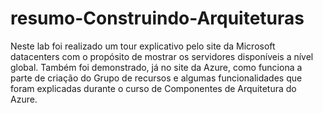 # resumo-Construindo-Arquiteturas

Neste lab foi realizado um tour explicativo pelo site da Microsoft datacenters com o propósito de mostrar os servidores disponíveis a nível global.
Também foi demonstrado, já no site da Azure, como funciona a parte de criação do Grupo de recursos e algumas funcionalidades que foram explicadas durante o curso de Componentes de Arquitetura do Azure.
